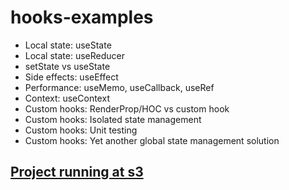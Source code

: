# hooks-examples
- Local state: useState
- Local state: useReducer
- setState vs useState
- Side effects: useEffect
- Performance: useMemo, useCallback, useRef
- Context: useContext
- Custom hooks: RenderProp/HOC vs custom hook
- Custom hooks: Isolated state management
- Custom hooks: Unit testing
- Custom hooks: Yet another global state management solution

## [Project running at s3](http://aperkkio.s3-website-us-east-1.amazonaws.com)